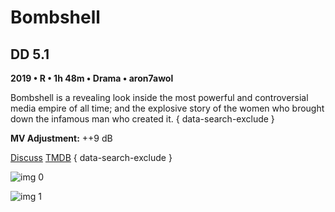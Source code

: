 # Bombshell

## DD 5.1

**2019 • R • 1h 48m • Drama • aron7awol**

Bombshell is a revealing look inside the most powerful and controversial media empire of all time; and the explosive story of the women who brought down the infamous man who created it.
{ data-search-exclude }

**MV Adjustment:** ++9 dB

[Discuss](https://www.avsforum.com/threads/bass-eq-for-filtered-movies.2995212/post-59322616)  [TMDB](525661)
{ data-search-exclude }

![img 0](https://i.imgur.com/Ets3pII.jpg)

![img 1](https://i.imgur.com/Mxhyj7R.png)

